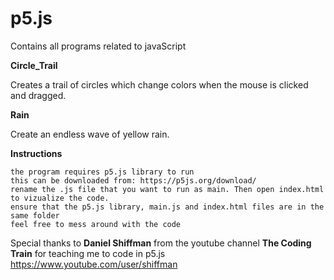 # p5.js
Contains all programs related to javaScript

**Circle_Trail**

Creates a trail of circles which change colors when the mouse is clicked and dragged.

**Rain**

Create an endless wave of yellow rain.

**Instructions**

	the program requires p5.js library to run
	this can be downloaded from: https://p5js.org/download/
	rename the .js file that you want to run as main. Then open index.html to vizualize the code.
	ensure that the p5.js library, main.js and index.html files are in the same folder
	feel free to mess around with the code    

Special thanks to **Daniel Shiffman** from the youtube channel **The Coding Train** for teaching me to code in p5.js
https://www.youtube.com/user/shiffman



 


